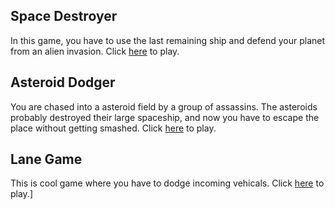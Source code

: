 ## Space Destroyer
In this game, you have to use the last remaining ship and defend your planet from an alien invasion. Click [here](shooter/shooter.html) to play.

## Asteroid Dodger
You are chased into a asteroid field by a group of assassins. The asteroids probably destroyed their large spaceship, and now you have to escape the place without getting smashed. Click [here](obstacleAvoider/currentV.html) to play.

## Lane Game
This is cool game where you have to dodge incoming vehicals. Click [here](Lane_Game/laneGame) to play.]
